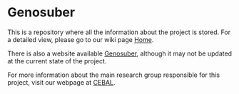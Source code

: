# Genosuber #

This is a repository where all the information about the project is stored. For a detailed view, please go to our wiki page [Home](https://bitbucket.org/PedroBarbosa3/genosuber/wiki/Home).


There is also a website available [Genosuber](http://www.genosuber.com/), although it may not be updated at the current state of the project.


For more information about the main research group responsible for this project, visit our webpage at [CEBAL](http://cebal.pt/index.php/en/).